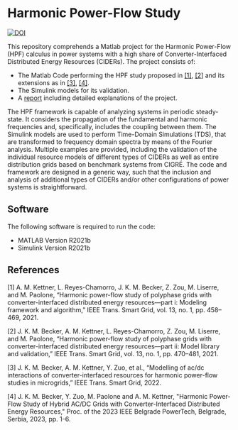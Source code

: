 # Harmonic Power-Flow Study

[![DOI](https://zenodo.org/badge/599111648.svg)](https://zenodo.org/badge/latestdoi/599111648)

This repository comprehends a Matlab project for the Harmonic Power-Flow (HPF) calculus in power systems with a high share of Converter-Interfaced Distributed Energy Resources (CIDERs). The project consists of:

* The Matlab Code performing the HPF study proposed in [[1]](#1), [[2]](#2) and its extensions as in [[3]](#3), [[4]](#4).
* The Simulink models for its validation.
* A [report](https://github.com/DESL-EPFL/HPF/files/10707231/Report.pdf) including detailed explanations of the project.

The HPF framework is capable of analyzing systems in periodic steady-state. It considers the propagation of the fundamental and harmonic frequencies and, specifically, includes the coupling between them. The Simulink models are used to perform Time-Domain Simulations (TDS), that are transformed to frequency domain spectra by means of the Fourier analysis. 
Multiple examples are provided, including the validation of the individual resource models of different types of CIDERs as well as entire distribution grids based on benchmark systems from CIGRÉ. The code and framework are designed in a generic way, such that the inclusion and analysis of additional types of CIDERs and/or other configurations of power systems is straightforward.

## Software

The following software is required to run the code:
* MATLAB Version R2021b
* Simulink Version R2021b


## References
<a id="1">[1]</a>
A. M. Kettner, L. Reyes-Chamorro, J. K. M. Becker, Z. Zou, M. Liserre, and M. Paolone, “Harmonic power-flow study of polyphase grids with converter-interfaced distributed energy resources—part i: Modeling framework and algorithm,” IEEE Trans. Smart Grid, vol. 13, no. 1, pp. 458–469, 2021.

<a id="2">[2]</a>
J. K. M. Becker, A. M. Kettner, L. Reyes-Chamorro, Z. Zou, M. Liserre, and M. Paolone, “Harmonic power-flow study of polyphase grids with converter-interfaced distributed energy resources—part ii: Model library and validation,” IEEE Trans. Smart Grid, vol. 13, no. 1, pp. 470–481, 2021.

<a id="3">[3]</a>
J. K. M. Becker, A. M. Kettner, Y. Zuo, et al., “Modelling of ac/dc interactions of converter-interfaced resources for harmonic power-flow studies in microgrids,” IEEE Trans. Smart Grid, 2022.

<a id="4">[4]</a>
J. K. M. Becker, Y. Zuo, M. Paolone and A. M. Kettner, "Harmonic Power-Flow Study of Hybrid AC/DC Grids with Converter-Interfaced Distributed Energy Resources," Proc. of the 2023 IEEE Belgrade PowerTech, Belgrade, Serbia, 2023, pp. 1-6.
